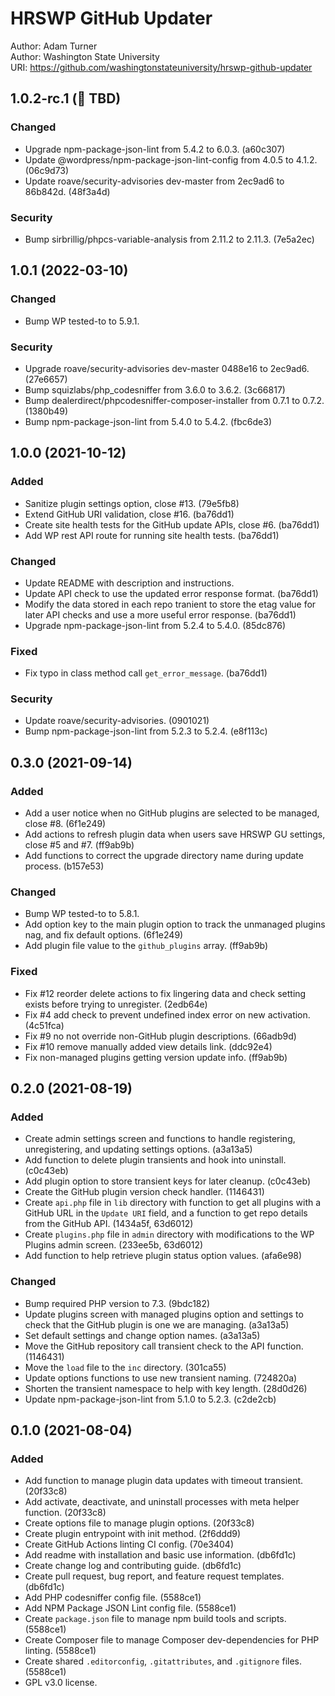 # HRSWP GitHub Updater

Author: Adam Turner  
Author: Washington State University  
URI: https://github.com/washingtonstateuniversity/hrswp-github-updater

<!--
Changelog formatting (https://keepachangelog.com/en/1.0.0/):

## Major.MinorAddorDeprec.Bugfix YYYY-MM-DD

### Added (for new features.)
### Changed (for changes in existing functionality.)
### Deprecated (for soon-to-be removed features.)
### Removed (for now removed features.)
### Fixed (for any bug fixes.)
### Security (in case of vulnerabilities.)
-->

## 1.0.2-rc.1 (:construction: TBD)

### Changed

- Upgrade npm-package-json-lint from 5.4.2 to 6.0.3. (a60c307)
- Update @wordpress/npm-package-json-lint-config from 4.0.5 to 4.1.2. (06c9d73)
- Update roave/security-advisories dev-master from 2ec9ad6 to 86b842d. (48f3a4d)

### Security

- Bump sirbrillig/phpcs-variable-analysis from 2.11.2 to 2.11.3. (7e5a2ec)

## 1.0.1 (2022-03-10)

### Changed

- Bump WP tested-to to 5.9.1.

### Security

- Upgrade roave/security-advisories dev-master 0488e16 to 2ec9ad6. (27e6657)
- Bump squizlabs/php_codesniffer from 3.6.0 to 3.6.2. (3c66817)
- Bump dealerdirect/phpcodesniffer-composer-installer from 0.7.1 to 0.7.2. (1380b49)
- Bump npm-package-json-lint from 5.4.0 to 5.4.2. (fbc6de3)

## 1.0.0 (2021-10-12)

### Added

- Sanitize plugin settings option, close #13. (79e5fb8)
- Extend GitHub URI validation, close #16. (ba76dd1)
- Create site health tests for the GitHub update APIs, close #6. (ba76dd1)
- Add WP rest API route for running site health tests. (ba76dd1)

### Changed

- Update README with description and instructions.
- Update API check to use the updated error response format. (ba76dd1)
- Modify the data stored in each repo tranient to store the etag value for later API checks and use a more useful error response. (ba76dd1)
- Upgrade npm-package-json-lint from 5.2.4 to 5.4.0. (85dc876)

### Fixed

- Fix typo in class method call `get_error_message`. (ba76dd1)

### Security

- Update roave/security-advisories. (0901021)
- Bump npm-package-json-lint from 5.2.3 to 5.2.4. (e8f113c)

## 0.3.0 (2021-09-14)

### Added

- Add a user notice when no GitHub plugins are selected to be managed, close #8. (6f1e249)
- Add actions to refresh plugin data when users save HRSWP GU settings, close #5 and #7. (ff9ab9b)
- Add functions to correct the upgrade directory name during update process. (b157e53)

### Changed

- Bump WP tested-to to 5.8.1.
- Add option key to the main plugin option to track the unmanaged plugins nag, and fix default options. (6f1e249)
- Add plugin file value to the `github_plugins` array. (ff9ab9b)

### Fixed

- Fix #12 reorder delete actions to fix lingering data and check setting exists before trying to unregister. (2edb64e)
- Fix #4 add check to prevent undefined index error on new activation. (4c51fca)
- Fix #9 no not override non-GitHub plugin descriptions. (66adb9d)
- Fix #10 remove manually added view details link. (ddc92e4)
- Fix non-managed plugins getting version update info. (ff9ab9b)

## 0.2.0 (2021-08-19)

### Added

- Create admin settings screen and functions to handle registering, unregistering, and updating settings options. (a3a13a5)
- Add function to delete plugin transients and hook into uninstall. (c0c43eb)
- Add plugin option to store transient keys for later cleanup. (c0c43eb)
- Create the GitHub plugin version check handler. (1146431)
- Create `api.php` file in `lib` directory with function to get all plugins with a GitHub URL in the `Update URI` field, and a function to get repo details from the GitHub API. (1434a5f, 63d6012)
- Create `plugins.php` file in `admin` directory with modifications to the WP Plugins admin screen. (233ee5b, 63d6012)
- Add function to help retrieve plugin status option values. (afa6e98)

### Changed

- Bump required PHP version to 7.3. (9bdc182)
- Update plugins screen with managed plugins option and settings to check that the GitHub plugin is one we are managing. (a3a13a5)
- Set default settings and change option names. (a3a13a5)
- Move the GitHub repository call transient check to the API function. (1146431)
- Move the `load` file to the `inc` directory. (301ca55)
- Update options functions to use new transient naming. (724820a)
- Shorten the transient namespace to help with key length. (28d0d26)
- Update npm-package-json-lint from 5.1.0 to 5.2.3. (c2de2cb)

## 0.1.0 (2021-08-04)

### Added

- Add function to manage plugin data updates with timeout transient. (20f33c8)
- Add activate, deactivate, and uninstall processes with meta helper function. (20f33c8)
- Create options file to manage plugin options. (20f33c8)
- Create plugin entrypoint with init method. (2f6ddd9)
- Create GitHub Actions linting CI config. (70e3404)
- Add readme with installation and basic use information. (db6fd1c)
- Create change log and contributing guide. (db6fd1c)
- Create pull request, bug report, and feature request templates. (db6fd1c)
- Add PHP codesniffer config file. (5588ce1)
- Add NPM Package JSON Lint config file. (5588ce1)
- Create `package.json` file to manage npm build tools and scripts. (5588ce1)
- Create Composer file to manage Composer dev-dependencies for PHP linting. (5588ce1)
- Create shared `.editorconfig`, `.gitattributes`, and `.gitignore` files. (5588ce1)
- GPL v3.0 license.
